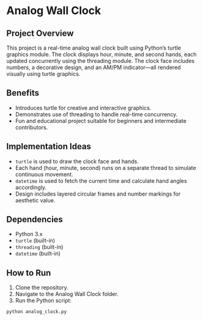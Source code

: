 # Analog Wall Clock

## Project Overview
This project is a real-time analog wall clock built using Python’s turtle graphics module. The clock displays hour, minute, and second hands, each updated concurrently using the threading module. The clock face includes numbers, a decorative design, and an AM/PM indicator—all rendered visually using turtle graphics.

## Benefits
- Introduces turtle for creative and interactive graphics.
- Demonstrates use of threading to handle real-time concurrency.
- Fun and educational project suitable for beginners and intermediate contributors.

## Implementation Ideas
- `turtle` is used to draw the clock face and hands.
- Each hand (hour, minute, second) runs on a separate thread to simulate continuous movement.
- `datetime` is used to fetch the current time and calculate hand angles accordingly.
- Design includes layered circular frames and number markings for aesthetic value.

## Dependencies
- Python 3.x
- `turtle` (built-in)
- `threading` (built-in)
- `datetime` (built-in)

## How to Run
1. Clone the repository.
2. Navigate to the Analog Wall Clock folder.
3. Run the Python script:

```bash
python analog_clock.py
